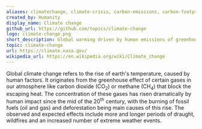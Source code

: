 ```yaml
---
aliases: climatechange, climate-crisis, carbon-emissions, carbon-footprint, global-warming
created_by: Humanity
display_name: Climate change
github_url: https://github.com/topics/climate-change
logo: climate-change.png
short_description: Global warming driven by human emissions of greenhouse gases, and the resulting large-scale shifts in weather patterns.
topic: climate-change
url: https://climate.nasa.gov/
wikipedia_url: https://en.wikipedia.org/wiki/Climate_change
---
```


Global climate change refers to the rise of earth's temperature, caused by human factors. It originates from the greenhouse effect of certain gases in our atmosphere like carbon dioxide (CO<sub>2</sub>) or methane (CH<sub>4</sub>) that block the escaping heat. The concentration of these gases has risen dramatically by human impact since the mid of the 20<sup>th</sup> century, with the burning of fossil fuels (oil and gas) and deforestation being main causes of this rise. The observed and expected effects include more and longer periods of draught, wildfires and an increased number of extreme weather events.